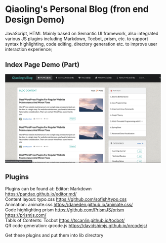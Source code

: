 # Qiaoling's Personal Blog (fron end Design Demo)
JavaScript, HTML
Mainly based on Semantic UI framework, also integrated various JS plugins including Markdown, Tocbot, prism, etc. to support syntax highlighting, code editing, directory generation etc. to improve user interaction experience;

## Index Page Demo (Part)
![image](https://github.com/JolinQChen/Personal-Blog-UI-Design/blob/master/blog.png)

## Plugins
Plugins can be found at:
Editor: Markdown https://pandao.github.io/editor.md/  
Content layout: typo.css https://github.com/sofish/typo.css  
Animation: animate.css https://daneden.github.io/animate.css/  
Code highlighting prism https://github.com/PrismJS/prism  
https://prismjs.com/  
Tabls of Contents: Tocbot https://tscanlin.github.io/tocbot/  
QR code generation: qrcode.js https://davidshimjs.github.io/qrcodejs/  

Get these plugins and put them into lib directory

